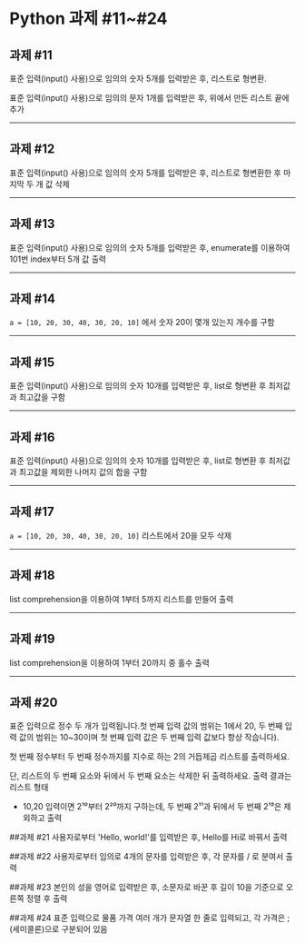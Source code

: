 # Python 과제 #11~#24

## 과제 #11
표준 입력(input() 사용)으로 임의의 숫자 5개를 입력받은 후, 리스트로 형변환.

표준 입력(input() 사용)으로 임의의 문자 1개를 입력받은 후, 위에서 만든 리스트 끝에 추가

---

## 과제 #12
표준 입력(input() 사용)으로 임의의 숫자 5개를 입력받은 후, 리스트로 형변환한 후 마지막 두 개 값 삭제

---

## 과제 #13
표준 입력(input() 사용)으로 임의의 숫자 5개를 입력받은 후, enumerate를 이용하여 101번 index부터 5개 값 출력

---

## 과제 #14
`a = [10, 20, 30, 40, 30, 20, 10]` 에서 숫자 20이 몇개 있는지 개수를 구함

---

## 과제 #15
표준 입력(input() 사용)으로 임의의 숫자 10개를 입력받은 후, list로 형변환 후 최저값과 최고값을 구함

---

## 과제 #16
표준 입력(input() 사용)으로 임의의 숫자 10개를 입력받은 후, list로 형변환 후 최저값과 최고값을 제외한 나머지 값의 합을 구함

---

## 과제 #17
`a = [10, 20, 30, 40, 30, 20, 10]` 리스트에서 20을 모두 삭제

---

## 과제 #18
list comprehension을 이용하여 1부터 5까지 리스트를 만들어 출력

---

## 과제 #19
list comprehension을 이용하여 1부터 20까지 중 홀수 출력

---

## 과제 #20
표준 입력으로 정수 두 개가 입력됩니다.첫 번째 입력 값의 범위는 1에서 20, 
두 번째 입력 값의 범위는 10~30이며 첫 번째 입력 값은 두 번째 입력 값보다 항상 작습니다). 

첫 번째 정수부터 두 번째 정수까지를 지수로 하는 2의 거듭제곱 리스트를 출력하세요. 

단, 리스트의 두 번째 요소와 뒤에서 두 번째 요소는 삭제한 뒤 출력하세요. 출력 결과는 리스트 형태

- 10,20 입력이면 2¹⁰부터 2²⁰까지 구하는데, 두 번째 2¹¹과 뒤에서 두 번째 2¹⁹은 제외하고 출력

##과제 #21
사용자로부터 'Hello, world!'를 입력받은 후, Hello를 Hi로 바꿔서 출력

##과제 #22
사용자로부터 임의로 4개의 문자를 입력받은 후, 각 문자를 / 로 분여서 출력

##과제 #23
본인의 성을 영어로 입력받은 후, 소문자로 바꾼 후 길이 10을 기준으로 오른쪽 정렬 후 출력

##과제 #24
표준 입력으로 물품 가격 여러 개가 문자열 한 줄로 입력되고, 각 가격은 ;(세미콜론)으로 구분되어 있음
